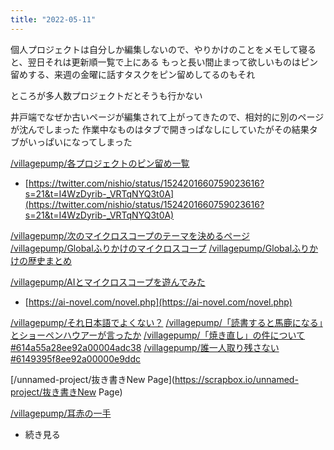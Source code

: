 ```yaml
---
title: "2022-05-11"
---
```


個人プロジェクトは自分しか編集しないので、やりかけのことをメモして寝ると、翌日それは更新順一覧で上にある
もっと長い間止まって欲しいものはピン留めする、来週の金曜に話すタスクをピン留めしてるのもそれ

ところが多人数プロジェクトだとそうも行かない

井戸端でなぜか古いページが編集されて上がってきたので、相対的に別のページが沈んでしまった
作業中なものはタブで開きっぱなしにしていたがその結果タブがいっぱいになってしまった



[/villagepump/各プロジェクトのピン留め一覧](https://scrapbox.io/villagepump/各プロジェクトのピン留め一覧)
- [https://twitter.com/nishio/status/1524201660759023616?s=21&t=I4WzDyrib-_VRTqNYQ3t0A](https://twitter.com/nishio/status/1524201660759023616?s=21&t=I4WzDyrib-_VRTqNYQ3t0A)

[/villagepump/次のマイクロスコープのテーマを決めるページ](https://scrapbox.io/villagepump/次のマイクロスコープのテーマを決めるページ)
[/villagepump/Globalふりかけのマイクロスコープ](https://scrapbox.io/villagepump/Globalふりかけのマイクロスコープ)
[/villagepump/Globalふりかけの歴史まとめ](https://scrapbox.io/villagepump/Globalふりかけの歴史まとめ)

[/villagepump/AIとマイクロスコープを遊んでみた](https://scrapbox.io/villagepump/AIとマイクロスコープを遊んでみた)
- [https://ai-novel.com/novel.php](https://ai-novel.com/novel.php)

[/villagepump/それ日本語でよくない？](https://scrapbox.io/villagepump/それ日本語でよくない？)
[/villagepump/「読書すると馬鹿になる」とショーペンハウアーが言ったか](https://scrapbox.io/villagepump/「読書すると馬鹿になる」とショーペンハウアーが言ったか)
[/villagepump/「焼き直し」の件について#614a55a28ee92a00004adc38](https://scrapbox.io/villagepump/「焼き直し」の件について#614a55a28ee92a00004adc38)
[/villagepump/誰一人取り残さない#6149395f8ee92a00000e9ddc](https://scrapbox.io/villagepump/誰一人取り残さない#6149395f8ee92a00000e9ddc)

[/unnamed-project/抜き書きNew Page](https://scrapbox.io/unnamed-project/抜き書きNew Page)

[/villagepump/耳赤の一手](https://scrapbox.io/villagepump/耳赤の一手)
- 続き見る
